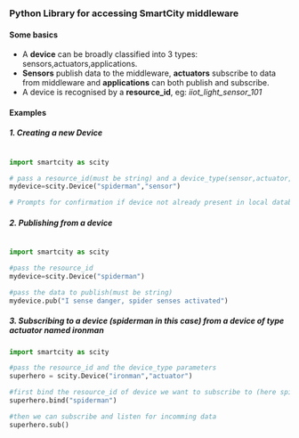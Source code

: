 ### Python Library for accessing SmartCity middleware

#### Some basics

- A **device** can be broadly classified into 3 types: sensors,actuators,applications.
- **Sensors** publish data to the middleware, **actuators** subscribe to data from middleware and **applications** can both publish and subscribe.
- A device is recognised by a **resource_id**, eg: *iiot_light_sensor_101*


#### Examples
##### 1. Creating a new Device

```python

import smartcity as scity

# pass a resource_id(must be string) and a device_type(sensor,actuator,application[default])
mydevice=scity.Device("spiderman","sensor")

# Prompts for confirmation if device not already present in local database, etc.

```

##### 2. Publishing from a device

```python

import smartcity as scity

#pass the resource_id
mydevice=scity.Device("spiderman")

#pass the data to publish(must be string)
mydevice.pub("I sense danger, spider senses activated")

```
 
##### 3. Subscribing to a device (*spiderman* in this case) from a device of type actuator named *ironman*

```python
import smartcity as scity

#pass the resource_id and the device_type parameters
superhero = scity.Device("ironman","actuator")

#first bind the resource_id of device we want to subscribe to (here spiderman)
superhero.bind("spiderman")

#then we can subscribe and listen for incomming data
superhero.sub()
